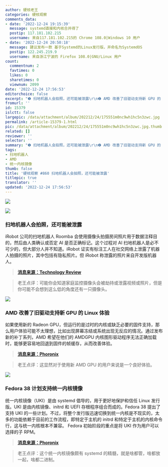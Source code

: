 ```yaml
---
author: 硬核老王
categories: 硬核观察
comments_data:
- date: '2022-12-24 19:15:39'
  message: systemd直接和内核合并得了
  postip: 117.181.102.215
  username: 来自117.181.102.215的 Chrome 108.0|Windows 10 用户
- date: '2022-12-24 20:50:18'
  message: 建议发布一款 基于Systemd的Linux发行版，并命名为SystemdOS
  postip: 122.245.219.9
  username: 来自浙江宁波的 Firefox 108.0|GNU/Linux 用户
count:
  commentnum: 2
  favtimes: 0
  likes: 0
  sharetimes: 0
  viewnum: 2099
date: '2022-12-24 17:56:53'
editorchoice: false
excerpt: "❶ 扫地机器人会拍照，还可能被泄露\r\n❷ AMD 改善了旧驱动支持新 GPU 的 Linux 体验\r\n❸ Fedora 38 计划支持统一内核镜像"
fromurl: ''
id: 15379
islctt: false
largepic: /data/attachment/album/202212/24/175551m0nc9wh1hc5n3zwc.jpg
permalink: /article-15379-1.html
pic: /data/attachment/album/202212/24/175551m0nc9wh1hc5n3zwc.jpg.thumb.jpg
related: []
reviewer: ''
selector: ''
summary: "❶ 扫地机器人会拍照，还可能被泄露\r\n❷ AMD 改善了旧驱动支持新 GPU 的 Linux 体验\r\n❸ Fedora 38 计划支持统一内核镜像"
tags:
- 扫地机器人
- AMD
- 统一内核镜像
thumb: false
title: '硬核观察 #860 扫地机器人会拍照，还可能被泄露'
titlepic: true
translator: ''
updated: '2022-12-24 17:56:53'
---
```


![](/data/attachment/album/202212/24/175551m0nc9wh1hc5n3zwc.jpg)


![](/data/attachment/album/202212/24/175600h48hanudaahtxddh.jpg)


### 扫地机器人会拍照，还可能被泄露


iRobot 公司的扫地机器人 Roomba 会使用摄像头拍摄房间照片用于数据注释目的，然后由人类确认或否定 AI 是否正确标记。这个过程对 AI 扫地机器人是必不可少的，但大部分人并不知道。iRobot 证实有标注工人在社交网络上泄露了机器人拍摄的照片，其中包括有隐私照片。但 iRobot 称泄露的照片来自开发版机器人。



> 
> **[消息来源：Technology Review](https://www.technologyreview.com/2022/12/19/1065306/roomba-irobot-robot-vacuums-artificial-intelligence-training-data-privacy/)**
> 
> 
> 



> 
> 老王点评：可能你会知道家庭监控摄像头会被劫持或泄露视频或照片，但是你可能不会想到这么低的角度还有一只摄像头。
> 
> 
> 


![](/data/attachment/album/202212/24/175616j17h43hzwv544wq8.jpg)


### AMD 改善了旧驱动支持新 GPU 的 Linux 体验


如果使用新的 Radeon GPU，但运行的是过时的内核或缺乏必要的固件支持，那么用户体验可能不太理想，比如出现屏幕冻结或系统出现无反应的情况。通过发布新的补丁系列，AMD 希望在他们的 AMDGPU 内核图形驱动程序无法正确加载时，能够更容易地回退到固件的帧缓存，从而改善体验。



> 
> **[消息来源：Phoronix](https://www.phoronix.com/news/AMD-Re-FW-FB-On-Failed-Probe)**
> 
> 
> 



> 
> 老王点评：这显然对于使用新 AMD GPU 的用户来说是一个良好体验。
> 
> 
> 


![](/data/attachment/album/202212/24/175631n3o65x6fr3fx575u.jpg)


### Fedora 38 计划支持统一内核镜像


统一内核镜像（UKI）是由 systemd 倡导的，用于更好地保护和信任 Linux 发行版。UKI 是由内核镜像、initrd 和 UEFI 存根程序组合而成的。Fedora 38 提出了支持 UKI 的一些计划。不过，将整个发行版迅速切换到统一内核是不现实的，太多的功能依赖于目前的工作流程，即特定于主机的 initrd 和特定于主机的内核命令行，这与统一内核根本不兼容。 Fedora 初始阶段的重点是将 UKI 作为用户可以选择的子 RPM。



> 
> **[消息来源：Phoronix](https://www.phoronix.com/news/Fedora-38-Unified-Kernel-Part-1)**
> 
> 
> 



> 
> 老王点评：这个统一内核镜像颇有 systemd 的精髓，就是啥都管，啥都放一起，啥都二进制。
> 
> 
>